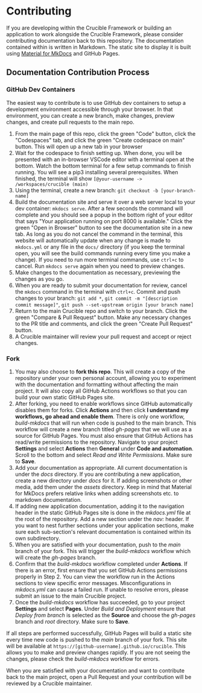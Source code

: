 # Contributing

If you are developing within the Crucible Framework or building an application to work alongside the Crucible Framework, please consider contributing documentation back to this repository. The documentation contained within is written in Markdown. The static site to display it is built using [Material for MkDocs](https://squidfunk.github.io/mkdocs-material/) and GitHub Pages.

## Documentation Contribution Process

### GitHub Dev Containers

The easiest way to contribute is to use GitHub dev containers to setup a development environment accessible through your browser. In that environment, you can create a new branch, make changes, preview changes, and create pull requests to the main repo.

1. From the main page of this repo, click the green "Code" button, click the "Codespaces" tab, and click the green "Create codespace on main" button. This will open up a new tab in your browser
2. Wait for the codespace to finish setting up. When done, you will be presented with an in-browser VSCode editor with a terminal open at the bottom. Watch the bottom terminal for a few setup commands to finish running. You will see a pip3 installing several prerequisites. When finished, the terminal will show `[@your-username -> /workspaces/crucible (main)`
3. Using the terminal, create a new branch: `git checkout -b [your-branch-name]`
4. Build the documentation site and serve it over a web server local to your dev container: `mkdocs serve`. After a few seconds the command will complete and you should see a popup in the bottom right of your editor that says "Your application running on port 8000 is available." Click the green "Open in Browser" button to see the documentation site in a new tab.  As long as you do not cancel the command in the terminal, this website will automatically update when any change is made to `mkdocs.yml` or any file in the `docs/` directory (if you keep the terminal open, you will see the build commands running every time you make a change).  If you need to run more terminal commands, use `ctrl+c` to cancel. Run `mkdocs serve` again when you need to preview changes.
5. Make changes to the documentation as necessary, previewing the changes as you go.
6. When you are ready to submit your documentation for review, cancel the `mkdocs` command in the terminal with `ctrl+c`. Commit and push changes to your branch: `git add *`, `git commit -m "[description commit message]"`, `git push --set-upstream origin [your branch name]`
7. Return to the main Crucible repo and switch to your branch. Click the green "Compare & Pull Request" button. Make any necessary changes to the PR title and comments, and click the green "Create Pull Request" button.
8. A Crucible maintainer will review your pull request and accept or reject changes.

### Fork

1. You may also choose to **fork this repo**. This will create a copy of the repository under your own personal account, allowing you to experiment with the documentation and formatting without affecting the main project. It will also copy all GitHub Actions workflows so that you can build your own static GitHub Pages site.
2. After forking, you need to enable workflows since GitHub automatically disables them for forks. Click **Actions** and then click **I understand my workflows, go ahead and enable them**. There is only one workflow, *build-mkdocs* that will run when code is pushed to the main branch. This workflow will create a new branch titled *gh-pages* that we will use as a source for GitHub Pages.  You must also ensure that GitHub Actions has read/write permissions to the repository. Navigate to your project **Settings** and select **Actions** then **General** under **Code and automation**. Scroll to the bottom and select *Read and Write Permissions*. Make sure to **Save**.
3. Add your documentation as appropriate. All current documentation is under the *docs* directory.  If you are contributing a new application, create a new directory under *docs* for it. If adding screenshots or other media, add them under the *assets* directory. Keep in mind that Material for MkDocs prefers relative links when adding screenshots etc. to markdown documentation.
4. If adding new application documentation, adding it to the navigation header in the static GitHub Pages site is done in the *mkdocs.yml* file at the root of the repository.  Add a new section under the *nav:* header. If you want to nest further sections under your application sections, make sure each sub-section's relevant documentation is contained within its own subdirectory.
5. When you are satisfied with your documentation, push to the *main* branch of your fork. This will trigger the *build-mkdocs* workflow which will create the *gh-pages* branch.
6. Confirm that the *build-mkdocs* workflow completed under **Actions**. If there is an error, first ensure that you set GitHub Actions permissions properly in Step 2. You can view the workflow run in the Actions sections to view specific error messages. Misconfigurations in *mkdocs.yml* can cause a failed run. If unable to resolve errors, please submit an issue to the main Crucible project.
7. Once the *build-mkdocs* workflow has succeeded, go to your project **Settings** and select **Pages**. Under *Build and Deployment* ensure that *Deploy from branch* is selected as the **Source** and choose the *gh-pages* branch and *root* directory. Make sure to **Save**.

If all steps are performed successfully, GitHub Pages will build a static site every time new code is pushed to the *main* branch of your fork. This site will be available at `https://[github-username].github.io/crucible`. This allows you to make and preview changes rapidly. If you are not seeing the changes, please check the *build-mkdocs* workflow for errors.

When you are satisfied with your documentation and want to contribute back to the main project, open a Pull Request and your contribution will be reviewed by a Crucible maintainer.
